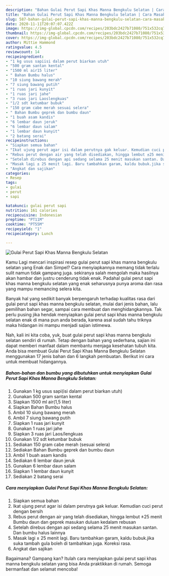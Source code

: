 ```yaml
---
description: "Bahan Gulai Perut Sapi Khas Manna Bengkulu Selatan | Cara Masak Gulai Perut Sapi Khas Manna Bengkulu Selatan Yang Mudah Dan Praktis"
title: "Bahan Gulai Perut Sapi Khas Manna Bengkulu Selatan | Cara Masak Gulai Perut Sapi Khas Manna Bengkulu Selatan Yang Mudah Dan Praktis"
slug: 587-bahan-gulai-perut-sapi-khas-manna-bengkulu-selatan-cara-masak-gulai-perut-sapi-khas-manna-bengkulu-selatan-yang-mudah-dan-praktis
date: 2020-11-11T20:07:07.422Z
image: https://img-global.cpcdn.com/recipes/203bdc2427b71080/751x532cq70/gulai-perut-sapi-khas-manna-bengkulu-selatan-foto-resep-utama.jpg
thumbnail: https://img-global.cpcdn.com/recipes/203bdc2427b71080/751x532cq70/gulai-perut-sapi-khas-manna-bengkulu-selatan-foto-resep-utama.jpg
cover: https://img-global.cpcdn.com/recipes/203bdc2427b71080/751x532cq70/gulai-perut-sapi-khas-manna-bengkulu-selatan-foto-resep-utama.jpg
author: Mittie Hammond
ratingvalue: 4.5
reviewcount: 14
recipeingredient:
- "1 kg usus sapiisi dalam perut biarkan utuh"
- "500 gram santan kental"
- "1500 ml air15 liter"
- " Bahan Bumbu halus"
- "10 siung bawang merah"
- "7 siung bawang putih"
- "1 ruas jari kunyit"
- "1 ruas jari jahe"
- "3 ruas jari Laoslengkuas"
- "1/2 sdt ketumbar bubuk"
- "150 gram cabe merah sesuai selera"
- " Bahan Bumbu geprek dan bumbu daun"
- "1 buah asam kandis"
- "6 lembar daun jeruk"
- "6 lembar daun salam"
- "1 lembar daun kunyit"
- "2 batang serai"
recipeinstructions:
- "Siapkan semua bahan"
- "Ikat ujung perut agar isi dalam perutnya gak keluar. Kemudian cuci perut dengan bersih"
- "Rebus perut dengan air yang telah disediakan, hingga lembut ±25 menit Bumbu daun dan geprek masukan duluan kedalam rebusan"
- "Setelah direbus dengan api sedang selama 25 menit masukan santan. Dan bumbu halus lainnya"
- "Masak lagi ± 25 menit lagi. Baru tambahkan garam, kaldu bubuk.jika suka tambah gula boleh di tambahkan juga. Koreksi rasa."
- "Angkat dan sajikan"
categories:
- Resep
tags:
- gulai
- perut
- sapi

katakunci: gulai perut sapi 
nutrition: 161 calories
recipecuisine: Indonesian
preptime: "PT11M"
cooktime: "PT55M"
recipeyield: "1"
recipecategory: Lunch

---
```



![Gulai Perut Sapi Khas Manna Bengkulu Selatan](https://img-global.cpcdn.com/recipes/203bdc2427b71080/751x532cq70/gulai-perut-sapi-khas-manna-bengkulu-selatan-foto-resep-utama.jpg)

Kamu Lagi mencari inspirasi resep gulai perut sapi khas manna bengkulu selatan yang Enak dan Simpel? Cara menyiapkannya memang tidak terlalu sulit namun tidak gampang juga. sekiranya salah mengolah maka hasilnya akan hambar dan justru cenderung tidak enak. Padahal gulai perut sapi khas manna bengkulu selatan yang enak seharusnya punya aroma dan rasa yang mampu memancing selera kita.

Banyak hal yang sedikit banyak berpengaruh terhadap kualitas rasa dari gulai perut sapi khas manna bengkulu selatan, mulai dari jenis bahan, lalu pemilihan bahan segar, sampai cara membuat dan menghidangkannya. Tak perlu pusing jika hendak menyiapkan gulai perut sapi khas manna bengkulu selatan enak di mana pun anda berada, karena asal sudah tahu triknya maka hidangan ini mampu menjadi sajian istimewa.




Nah, kali ini kita coba, yuk, buat gulai perut sapi khas manna bengkulu selatan sendiri di rumah. Tetap dengan bahan yang sederhana, sajian ini dapat memberi manfaat dalam membantu menjaga kesehatan tubuh kita. Anda bisa membuat Gulai Perut Sapi Khas Manna Bengkulu Selatan menggunakan 17 jenis bahan dan 6 langkah pembuatan. Berikut ini cara untuk membuat hidangannya.

<!--inarticleads1-->

##### Bahan-bahan dan bumbu yang dibutuhkan untuk menyiapkan Gulai Perut Sapi Khas Manna Bengkulu Selatan:

1. Gunakan 1 kg usus sapi(isi dalam perut biarkan utuh)
1. Gunakan 500 gram santan kental
1. Siapkan 1500 ml air(1,5 liter)
1. Siapkan  Bahan Bumbu halus
1. Ambil 10 siung bawang merah
1. Ambil 7 siung bawang putih
1. Siapkan 1 ruas jari kunyit
1. Gunakan 1 ruas jari jahe
1. Siapkan 3 ruas jari Laos/lengkuas
1. Gunakan 1/2 sdt ketumbar bubuk
1. Sediakan 150 gram cabe merah (sesuai selera)
1. Sediakan  Bahan Bumbu geprek dan bumbu daun
1. Ambil 1 buah asam kandis
1. Sediakan 6 lembar daun jeruk
1. Gunakan 6 lembar daun salam
1. Siapkan 1 lembar daun kunyit
1. Sediakan 2 batang serai




<!--inarticleads2-->

##### Cara menyiapkan Gulai Perut Sapi Khas Manna Bengkulu Selatan:

1. Siapkan semua bahan
1. Ikat ujung perut agar isi dalam perutnya gak keluar. Kemudian cuci perut dengan bersih
1. Rebus perut dengan air yang telah disediakan, hingga lembut ±25 menit Bumbu daun dan geprek masukan duluan kedalam rebusan
1. Setelah direbus dengan api sedang selama 25 menit masukan santan. Dan bumbu halus lainnya
1. Masak lagi ± 25 menit lagi. Baru tambahkan garam, kaldu bubuk.jika suka tambah gula boleh di tambahkan juga. Koreksi rasa.
1. Angkat dan sajikan




Bagaimana? Gampang kan? Itulah cara menyiapkan gulai perut sapi khas manna bengkulu selatan yang bisa Anda praktikkan di rumah. Semoga bermanfaat dan selamat mencoba!
